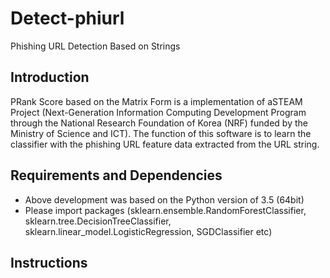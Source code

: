 # Detect-phiurl
Phishing URL Detection Based on Strings

## Introduction
PRank Score based on the Matrix Form is a implementation of aSTEAM Project (Next-Generation Information Computing Development Program through the National Research Foundation of Korea (NRF) funded by the Ministry of Science and ICT). The function of this software is to learn the classifier with the phishing URL feature data extracted from the URL string.

## Requirements and Dependencies
* Above development was based on the Python version of 3.5 (64bit)
* Please import packages (sklearn.ensemble.RandomForestClassifier, sklearn.tree.DecisionTreeClassifier, sklearn.linear_model.LogisticRegression, SGDClassifier etc)

## Instructions


